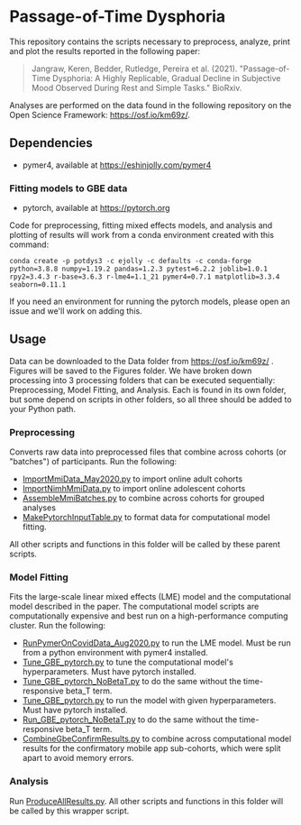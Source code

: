# Passage-of-Time Dysphoria

This repository contains the scripts necessary to preprocess, analyze, print and plot the results reported in the following paper:

> Jangraw, Keren, Bedder, Rutledge, Pereira et al. (2021). "Passage-of-Time Dysphoria: A Highly Replicable, Gradual Decline in Subjective Mood Observed During Rest and Simple Tasks." BioRxiv.

Analyses are performed on the data found in the following repository on the Open Science Framework: https://osf.io/km69z/.

## Dependencies
- pymer4, available at https://eshinjolly.com/pymer4
### Fitting models to GBE data
- pytorch, available at https://pytorch.org

Code for preprocessing, fitting mixed effects models, and analysis and plotting of results will work from a conda environment created with this command:
```
conda create -p potdys3 -c ejolly -c defaults -c conda-forge python=3.8.8 numpy=1.19.2 pandas=1.2.3 pytest=6.2.2 joblib=1.0.1 rpy2=3.4.3 r-base=3.6.3 r-lme4=1.1_21 pymer4=0.7.1 matplotlib=3.3.4 seaborn=0.11.1
```

If you need an environment for running the pytorch models, please open an issue and we'll work on adding this.


## Usage
Data can be downloaded to the Data folder from https://osf.io/km69z/ . Figures will be saved to the Figures folder.
We have broken down processing into 3 processing folders that can be executed sequentially: Preprocessing, Model Fitting, and Analysis. Each is found in its own folder, but some depend on scripts in other folders, so all three should be added to your Python path.

### Preprocessing
Converts raw data into preprocessed files that combine across cohorts (or "batches") of participants. Run the following:
- [ImportMmiData_May2020.py](Preprocessing/ImportMmiData_May2020.py) to import online adult cohorts
- [ImportNimhMmiData.py](Preprocessing/ImportNimhMmiData.py) to import online adolescent cohorts
- [AssembleMmiBatches.py](Preprocessing/AssembleMmiBatches.py) to combine across cohorts for grouped analyses
- [MakePytorchInputTable.py](Preprocessing/MakePytorchInputTable.py) to format data for computational model fitting.

All other scripts and functions in this folder will be called by these parent scripts.

### Model Fitting
Fits the large-scale linear mixed effects (LME) model and the computational model described in the paper. The computational model scripts are computationally expensive and best run on a high-performance computing cluster. Run the following:

- [RunPymerOnCovidData_Aug2020.py](ModelFitting/RunPymerOnCovidData_Aug2020.py) to run the LME model. Must be run from a python environment with pymer4 installed.
- [Tune_GBE_pytorch.py](ModelFitting/Tune_GBE_pytorch.py) to tune the computational model's hyperparameters. Must have pytorch installed.
- [Tune_GBE_pytorch_NoBetaT.py](ModelFitting/Tune_GBE_pytorch_NoBetaT.py) to do the same without the time-responsive beta_T term.
- [Tune_GBE_pytorch.py](ModelFitting/Tune_GBE_pytorch.py) to run the model with given hyperparameters. Must have pytorch installed.
- [Run_GBE_pytorch_NoBetaT.py](ModelFitting/Tune_GBE_pytorch_NoBetaT.py) to do the same without the time-responsive beta_T term.
- [CombineGbeConfirmResults.py](ModelFitting/CombineGbeConfirmResults.py) to combine across computational model results for the confirmatory mobile app sub-cohorts, which were split apart to avoid memory errors.

### Analysis
Run [ProduceAllResults.py](Analysis/ProduceAllResults.py). All other scripts and functions in this folder will be called by this wrapper script.
